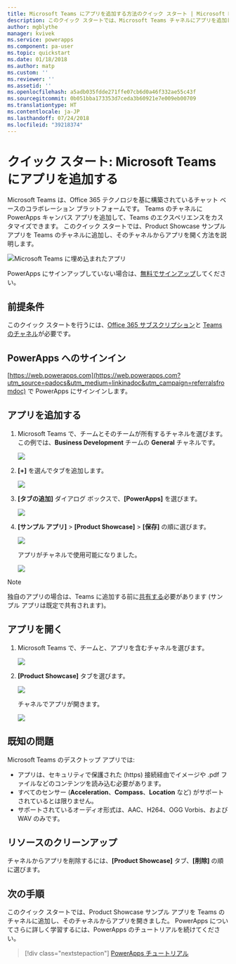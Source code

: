 ```yaml
---
title: Microsoft Teams にアプリを追加する方法のクイック スタート | Microsoft Docs
description: このクイック スタートでは、Microsoft Teams チャネルにアプリを追加して、アプリの共有相手であるユーザーはそのチャネルでアプリを開く方法について説明します。
author: mgblythe
manager: kvivek
ms.service: powerapps
ms.component: pa-user
ms.topic: quickstart
ms.date: 01/18/2018
ms.author: matp
ms.custom: ''
ms.reviewer: ''
ms.assetid: ''
ms.openlocfilehash: a5adb035fdde271ffe07cb6d0a46f332ae55c43f
ms.sourcegitcommit: 0b051bba173353d7ceda3b60921e7e009eb00709
ms.translationtype: HT
ms.contentlocale: ja-JP
ms.lasthandoff: 07/24/2018
ms.locfileid: "39218374"
---
```

# <a name="quickstart-add-an-app-to-microsoft-teams"></a>クイック スタート: Microsoft Teams にアプリを追加する

Microsoft Teams は、Office 365 テクノロジを基に構築されているチャット ベースのコラボレーション プラットフォームです。 Teams のチャネルに PowerApps キャンバス アプリを追加して、Teams のエクスペリエンスをカスタマイズできます。 このクイック スタートでは、Product Showcase サンプル アプリを Teams のチャネルに追加し、そのチャネルからアプリを開く方法を説明します。 

![Microsoft Teams に埋め込まれたアプリ](./media/open-app-embedded-in-teams/embedded-app.png)

PowerApps にサインアップしていない場合は、[無料でサインアップ](https://web.powerapps.com/signup?redirect=marketing&email=)してください。

## <a name="prerequisites"></a>前提条件

このクイック スタートを行うには、[Office 365 サブスクリプション](https://signup.microsoft.com/Signup?OfferId=467eab54-127b-42d3-b046-3844b860bebf&dl=O365_BUSINESS_PREMIUM&ali=1)と [Teams のチャネル](https://www.youtube.com/watch?v=he2f1quaR7M)が必要です。

## <a name="sign-in-to-powerapps"></a>PowerApps へのサインイン

[https://web.powerapps.com](https://web.powerapps.com?utm_source=padocs&utm_medium=linkinadoc&utm_campaign=referralsfromdoc) で PowerApps にサインインします。

## <a name="add-an-app"></a>アプリを追加する

1. Microsoft Teams で、チームとそのチームが所有するチャネルを選びます。 この例では、**Business Development** チームの **General** チャネルです。

    ![](./media/open-app-embedded-in-teams/teams-select-channel.png)

2. **[+]** を選んでタブを追加します。

    ![](./media/open-app-embedded-in-teams/teams-add-tab.png)

3. **[タブの追加]** ダイアログ ボックスで、**[PowerApps]** を選びます。

    ![](./media/open-app-embedded-in-teams/add-a-tab.png)

4. **[サンプル アプリ]** > **[Product Showcase]** > **[保存]** の順に選びます。

    ![](./media/open-app-embedded-in-teams/select-an-app.png)

    アプリがチャネルで使用可能になりました。

    ![](./media/open-app-embedded-in-teams/app-in-channel.png)

> [!NOTE]
> 独自のアプリの場合は、Teams に追加する前に[共有する](../maker/canvas-apps/share-app.md)必要があります (サンプル アプリは既定で共有されます)。

## <a name="open-an-app"></a>アプリを開く

1. Microsoft Teams で、チームと、アプリを含むチャネルを選びます。

    ![](./media/open-app-embedded-in-teams/teams-select-channel.png)

2. **[Product Showcase]** タブを選びます。

    ![](./media/open-app-embedded-in-teams/open-tab.png)

    チャネルでアプリが開きます。

    ![](./media/open-app-embedded-in-teams/app-in-channel.png)

## <a name="known-issues"></a>既知の問題

Microsoft Teams のデスクトップ アプリでは:

* アプリは、セキュリティで保護された (https) 接続経由でイメージや .pdf ファイルなどのコンテンツを読み込む必要があります。
* すべてのセンサー (**Acceleration**、**Compass**、**Location** など) がサポートされているとは限りません。
* サポートされているオーディオ形式は、AAC、H264、OGG Vorbis、および WAV のみです。

## <a name="clean-up-resources"></a>リソースのクリーンアップ

チャネルからアプリを削除するには、**[Product Showcase]** タブ、**[削除]** の順に選びます。

## <a name="next-steps"></a>次の手順

このクイック スタートでは、Product Showcase サンプル アプリを Teams のチャネルに追加し、そのチャネルからアプリを開きました。 PowerApps についてさらに詳しく学習するには、PowerApps のチュートリアルを続けてください。

> [!div class="nextstepaction"]
> [PowerApps チュートリアル](../maker/canvas-apps/get-started-create-from-blank.md)
